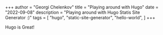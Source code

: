 +++
author = "Georgi Chelenkov"
title = "Playing around with Hugo"
date = "2022-09-08"
description = "Playing around with Hugo Statis Site Generator :)"
tags = [
    "hugo",
    "static-site-generator",
    "hello-world",
]
+++

Hugo is Great!
